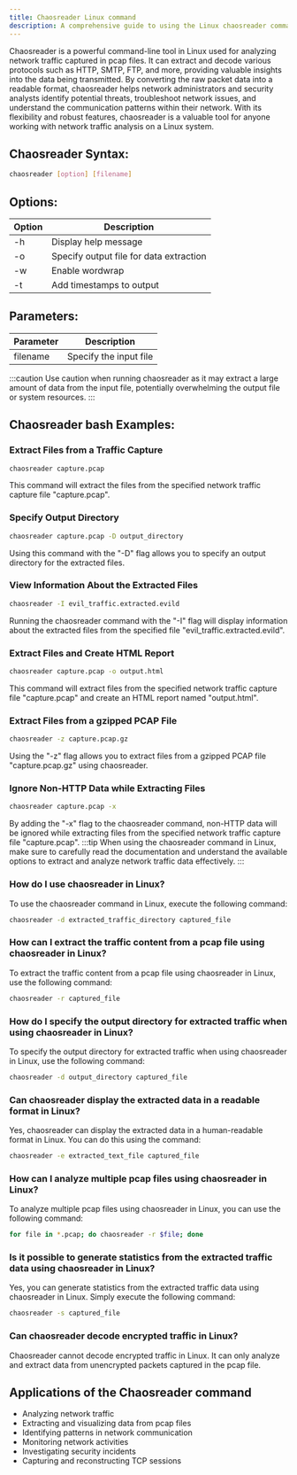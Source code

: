 ```yaml
---
title: Chaosreader Linux command
description: A comprehensive guide to using the Linux chaosreader command for analyzing network traffic and extracting content from pcap files.
---
```


Chaosreader is a powerful command-line tool in Linux used for analyzing network traffic captured in pcap files. It can extract and decode various protocols such as HTTP, SMTP, FTP, and more, providing valuable insights into the data being transmitted. By converting the raw packet data into a readable format, chaosreader helps network administrators and security analysts identify potential threats, troubleshoot network issues, and understand the communication patterns within their network. With its flexibility and robust features, chaosreader is a valuable tool for anyone working with network traffic analysis on a Linux system.
## Chaosreader Syntax:
```bash
chaosreader [option] [filename]
```
## Options:
| Option           | Description                            |
|------------------|----------------------------------------|
| -h               | Display help message                    |
| -o <outputfile>  | Specify output file for data extraction |
| -w               | Enable wordwrap                         |
| -t               | Add timestamps to output               |

## Parameters:
| Parameter | Description              |
|-----------|--------------------------|
| filename  | Specify the input file   |


:::caution
Use caution when running chaosreader as it may extract a large amount of data from the input file, potentially overwhelming the output file or system resources.
:::
## Chaosreader bash Examples:
### Extract Files from a Traffic Capture
```bash
chaosreader capture.pcap
```
This command will extract the files from the specified network traffic capture file "capture.pcap".

### Specify Output Directory
```bash
chaosreader capture.pcap -D output_directory
```
Using this command with the "-D" flag allows you to specify an output directory for the extracted files.

### View Information About the Extracted Files
```bash
chaosreader -I evil_traffic.extracted.evild
```
Running the chaosreader command with the "-I" flag will display information about the extracted files from the specified file "evil_traffic.extracted.evild".

### Extract Files and Create HTML Report
```bash
chaosreader capture.pcap -o output.html
```
This command will extract files from the specified network traffic capture file "capture.pcap" and create an HTML report named "output.html".

### Extract Files from a gzipped PCAP File
```bash
chaosreader -z capture.pcap.gz
```
Using the "-z" flag allows you to extract files from a gzipped PCAP file "capture.pcap.gz" using chaosreader.

### Ignore Non-HTTP Data while Extracting Files
```bash
chaosreader capture.pcap -x
```
By adding the "-x" flag to the chaosreader command, non-HTTP data will be ignored while extracting files from the specified network traffic capture file "capture.pcap".
:::tip
When using the chaosreader command in Linux, make sure to carefully read the documentation and understand the available options to extract and analyze network traffic data effectively.
:::

### How do I use chaosreader in Linux?
To use the chaosreader command in Linux, execute the following command:
```bash
chaosreader -d extracted_traffic_directory captured_file
```

### How can I extract the traffic content from a pcap file using chaosreader in Linux?
To extract the traffic content from a pcap file using chaosreader in Linux, use the following command:
```bash
chaosreader -r captured_file
```

### How do I specify the output directory for extracted traffic when using chaosreader in Linux?
To specify the output directory for extracted traffic when using chaosreader in Linux, use the following command:
```bash
chaosreader -d output_directory captured_file
```

### Can chaosreader display the extracted data in a readable format in Linux?
Yes, chaosreader can display the extracted data in a human-readable format in Linux. You can do this using the command:
```bash
chaosreader -e extracted_text_file captured_file
```

### How can I analyze multiple pcap files using chaosreader in Linux?
To analyze multiple pcap files using chaosreader in Linux, you can use the following command:
```bash
for file in *.pcap; do chaosreader -r $file; done
```

### Is it possible to generate statistics from the extracted traffic data using chaosreader in Linux?
Yes, you can generate statistics from the extracted traffic data using chaosreader in Linux. Simply execute the following command:
```bash
chaosreader -s captured_file
```

### Can chaosreader decode encrypted traffic in Linux?
Chaosreader cannot decode encrypted traffic in Linux. It can only analyze and extract data from unencrypted packets captured in the pcap file.

## Applications of the Chaosreader command

- Analyzing network traffic
- Extracting and visualizing data from pcap files
- Identifying patterns in network communication
- Monitoring network activities
- Investigating security incidents
- Capturing and reconstructing TCP sessions